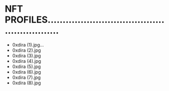 # NFT PROFILES.........................................................
- 0xdira (1).jpg...
- 0xdira (2).jpg
- 0xdira (3).jpg
- 0xdira (4).jpg
- 0xdira (5).jpg
- 0xdira (6).jpg
- 0xdira (7).jpg
- 0xdira (8).jpg
